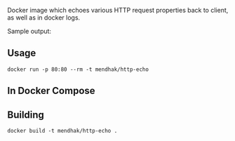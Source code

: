 Docker image which echoes various HTTP request properties back to client, as well as in docker logs. 

Sample output:

## Usage

    docker run -p 80:80 --rm -t mendhak/http-echo


## In Docker Compose




## Building

    docker build -t mendhak/http-echo .


